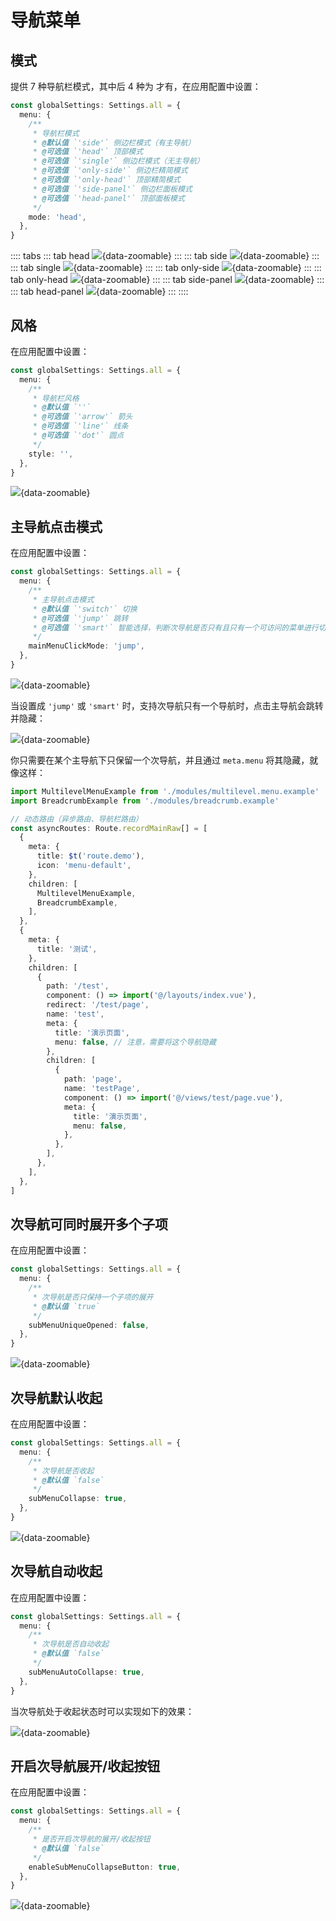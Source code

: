 # 导航菜单

## 模式

提供 7 种导航栏模式，其中后 4 种为 才有，在应用配置中设置：

```ts {2-14}
const globalSettings: Settings.all = {
  menu: {
    /**
     * 导航栏模式
     * @默认值 `'side'` 侧边栏模式（有主导航）
     * @可选值 `'head'` 顶部模式
     * @可选值 `'single'` 侧边栏模式（无主导航）
     * @可选值 `'only-side'` 侧边栏精简模式
     * @可选值 `'only-head'` 顶部精简模式
     * @可选值 `'side-panel'` 侧边栏面板模式
     * @可选值 `'head-panel'` 顶部面板模式
     */
    mode: 'head',
  },
}
```

:::: tabs
::: tab head
![](/menu-mode-head.png){data-zoomable}
:::
::: tab side
![](/menu-mode-side.png){data-zoomable}
:::
::: tab single
![](/menu-mode-single.png){data-zoomable}
:::
::: tab only-side
![](/menu-mode-only-side.png){data-zoomable}
:::
::: tab only-head
![](/menu-mode-only-head.png){data-zoomable}
:::
::: tab side-panel
![](/menu-mode-side-panel.png){data-zoomable}
:::
::: tab head-panel
![](/menu-mode-head-panel.png){data-zoomable}
:::
::::

## 风格

在应用配置中设置：

```ts {2-11}
const globalSettings: Settings.all = {
  menu: {
    /**
     * 导航栏风格
     * @默认值 `''`
     * @可选值 `'arrow'` 箭头
     * @可选值 `'line'` 线条
     * @可选值 `'dot'` 圆点
     */
    style: '',
  },
}
```

![](/menu-style.png){data-zoomable}

## 主导航点击模式

<Badge text="导航栏模式为 side / head 时支持" />

在应用配置中设置：

```ts {2-10}
const globalSettings: Settings.all = {
  menu: {
    /**
     * 主导航点击模式
     * @默认值 `'switch'` 切换
     * @可选值 `'jump'` 跳转
     * @可选值 `'smart'` 智能选择，判断次导航是否只有且只有一个可访问的菜单进行切换或跳转操作
     */
    mainMenuClickMode: 'jump',
  },
}
```

![](/menu-mainmenuclickmode.gif){data-zoomable}

当设置成 `'jump'` 或 `'smart'` 时，支持次导航只有一个导航时，点击主导航会跳转并隐藏：

![](/menu-mainmenuclickmodeplus.gif){data-zoomable}

你只需要在某个主导航下只保留一个次导航，并且通过 `meta.menu` 将其隐藏，就像这样：

```ts {16-43}
import MultilevelMenuExample from './modules/multilevel.menu.example'
import BreadcrumbExample from './modules/breadcrumb.example'

// 动态路由（异步路由、导航栏路由）
const asyncRoutes: Route.recordMainRaw[] = [
  {
    meta: {
      title: $t('route.demo'),
      icon: 'menu-default',
    },
    children: [
      MultilevelMenuExample,
      BreadcrumbExample,
    ],
  },
  {
    meta: {
      title: '测试',
    },
    children: [
      {
        path: '/test',
        component: () => import('@/layouts/index.vue'),
        redirect: '/test/page',
        name: 'test',
        meta: {
          title: '演示页面',
          menu: false, // 注意，需要将这个导航隐藏
        },
        children: [
          {
            path: 'page',
            name: 'testPage',
            component: () => import('@/views/test/page.vue'),
            meta: {
              title: '演示页面',
              menu: false,
            },
          },
        ],
      },
    ],
  },
]
```

## 次导航可同时展开多个子项

<Badge text="导航栏模式为 side / head / single 时支持" />

在应用配置中设置：

```ts {2-8}
const globalSettings: Settings.all = {
  menu: {
    /**
     * 次导航是否只保持一个子项的展开
     * @默认值 `true`
     */
    subMenuUniqueOpened: false,
  },
}
```

![](/menu-submenuuniqueopened.gif){data-zoomable}

## 次导航默认收起

<Badge text="导航栏模式为 side / head / single 时支持" />

在应用配置中设置：

```ts {2-8}
const globalSettings: Settings.all = {
  menu: {
    /**
     * 次导航是否收起
     * @默认值 `false`
     */
    subMenuCollapse: true,
  },
}
```

![](/menu-submenucollapse.png){data-zoomable}

## 次导航自动收起

<Badge text="导航栏模式为 side / head / single 时支持" />

在应用配置中设置：

```ts {2-8}
const globalSettings: Settings.all = {
  menu: {
    /**
     * 次导航是否自动收起
     * @默认值 `false`
     */
    subMenuAutoCollapse: true,
  },
}
```

当次导航处于收起状态时可以实现如下的效果：

![](/menu-submenuautocollapse.gif){data-zoomable}

## 开启次导航展开/收起按钮

<Badge text="导航栏模式为 side / head / single 时支持" />

在应用配置中设置：

```ts {2-8}
const globalSettings: Settings.all = {
  menu: {
    /**
     * 是否开启次导航的展开/收起按钮
     * @默认值 `false`
     */
    enableSubMenuCollapseButton: true,
  },
}
```

![](/menu-enablesubmenucollapsebutton.gif){data-zoomable}